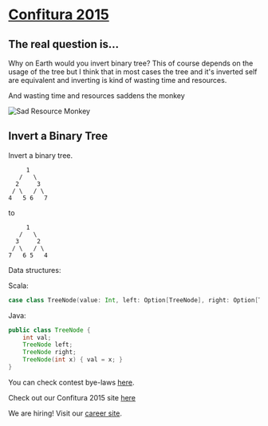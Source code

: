 # [Confitura 2015](http://tech.viacom.com/warsawsdc/confitura2015/)

## The real question is...

Why on Earth would you invert binary tree? This of course depends on the
usage of the tree but I think that in most cases the tree and it's inverted
self are equivalent and inverting is kind of wasting time and resources.

And wasting time and resources saddens the monkey

![Sad Resource Monkey](https://opinionatedmale.files.wordpress.com/2013/09/monkey-sad-opinionatedmale-com.jpg)

## Invert a Binary Tree

Invert a binary tree.

```
     1
   /   \
  2     3
 / \   / \
4   5 6   7
```
to
```
     1
   /   \
  3     2
 / \   / \
7   6 5   4
```

Data structures:

Scala:
```scala
case class TreeNode(value: Int, left: Option[TreeNode], right: Option[TreeNode])
```

Java:
```java
public class TreeNode {
    int val;
    TreeNode left;
    TreeNode right;
    TreeNode(int x) { val = x; }
}
```
You can check contest bye-laws [here](http://tech.viacom.com/warsawsdc/confitura2015/Regulamin_konkurs_Viacom_programmer_adventure_2015.pdf).

Check out our Confitura 2015 site [here](http://tech.viacom.com/warsawsdc/confitura2015/)

We are hiring! Visit our [career site](http://tech.viacom.com/careers/).
